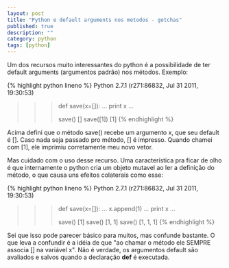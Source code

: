 ```yaml
---
layout: post
title: "Python e default arguments nos metodos - gotchas"
published: true
description: ""
category: python
tags: [python]
---
```


Um dos recursos muito interessantes do python é a possibilidade de ter default
arguments (argumentos padrão) nos métodos. Exemplo:

{% highlight python lineno %}
Python 2.7.1 (r271:86832, Jul 31 2011, 19:30:53) 

>>> def save(x=[]):
...   print x
...
>>>
>>> save()
[]
>>> save([1])
[1]
{% endhighlight %}

Acima defini que o método save() recebe um argumento x, que seu default é \[\].
Caso nada seja passado pro método, \[\] é impresso. Quando chamei com \[1\],
ele imprimiu corretamente meu novo vetor.

Mas cuidado com o uso desse recurso. Uma característica pra ficar de olho é que
internamente o python cria um objeto mutavel ao ler a definição do método, o
que causa uns efeitos colaterais como esse:

{% highlight python lineno %}
Python 2.7.1 (r271:86832, Jul 31 2011, 19:30:53) 

>>> def save(x=[]):
...   x.append(1)
...   print x
...
>>>
>>> save()
[1]
>>> save()
[1, 1]
>>> save()
[1, 1, 1]
{% endhighlight %}

Sei que isso pode parecer básico para muitos, mas confunde bastante. O que leva
a confundir é a idéia de que "ao chamar o método ele SEMPRE associa \[\] na
variável x". Não é verdade, os argumentos default são avaliados e salvos quando
a declaração <strong>def</strong> é executada.

